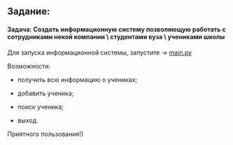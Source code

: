 ## Задание:

#### Задача: Создать информационную систему позволяющую работать с сотрудниками некой компании \ студентами вуза \ учениками школы

Для запуска информационной системы, запустите -> [main.py][gb1]

Возможности:

- получить всю информацию о учениках;

- добавить ученика;

- поиск ученика;

- выход.

Приятного пользования!)

[gb1]: https://github.com/NikitaX007/python_sem_8/blob/main/main.py
